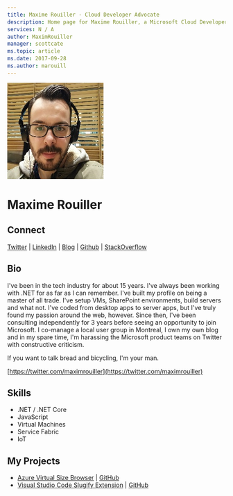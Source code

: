 ```yaml
---
title: Maxime Rouiller - Cloud Developer Advocate
description: Home page for Maxime Rouiller, a Microsoft Cloud Developer Advocate
services: N / A
author: MaximRouiller
manager: scottcate
ms.topic: article
ms.date: 2017-09-28
ms.author: marouill
---
```


![Awesome Image of Maxime Rouiller](media/profiles/maxime-rouiller.png)

# Maxime Rouiller


## Connect
[Twitter](https://twitter.com/maximrouiller) | [LinkedIn](https://linkedin.com/in/MaximRouiller) | [Blog](https://blog.decayingcode.com) | [Github](https://github.com/MaximRouiller) | [StackOverflow](https://stackoverflow.com/users/24975/maxime-rouiller)

## Bio

I've been in the tech industry for about 15 years. I've always been working with .NET for as far as I can remember. I've built my profile on being a master of all trade. I've setup VMs, SharePoint environments, build servers and what not. I've coded from desktop apps to server apps, but I've truly found my passion around the web, however. Since then, I've been consulting independently for 3 years before seeing an opportunity to join Microsoft. I co-manage a local user group in Montreal, I own my own blog and in my spare time, I'm harassing the Microsoft product teams on Twitter with constructive criticism. 

If you want to talk bread and bicycling, I'm your man. 

[https://twitter.com/maximrouiller](https://twitter.com/maximrouiller)

## Skills

* .NET / .NET Core
* JavaScript
* Virtual Machines
* Service Fabric
* IoT

## My Projects

* [Azure Virtual Size Browser](http://vmsizebrowser.azurewebsites.net/) | [GitHub](https://github.com/MaximRouiller/VmSizeBrowser)
* [Visual Studio Code Slugify Extension](https://marketplace.visualstudio.com/items?itemName=maximerouiller.slugify-vscode) | [GitHub](https://github.com/MaximRouiller/slugify-vscode)